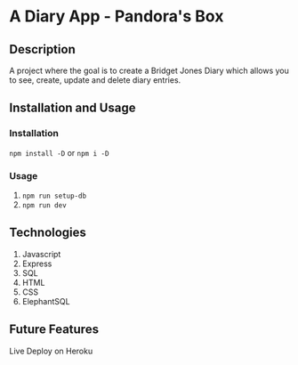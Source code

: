 # A Diary App - Pandora's Box

## Description
A project where the goal is to create a Bridget Jones Diary which allows you to see, create, update and delete diary entries.

## Installation and Usage
### Installation
`npm install -D` or `npm i -D`

### Usage
1. `npm run setup-db`
2. `npm run dev`

## Technologies
1. Javascript 
2. Express
3. SQL
4. HTML
5. CSS
6. ElephantSQL

## Future Features 
Live Deploy on Heroku
